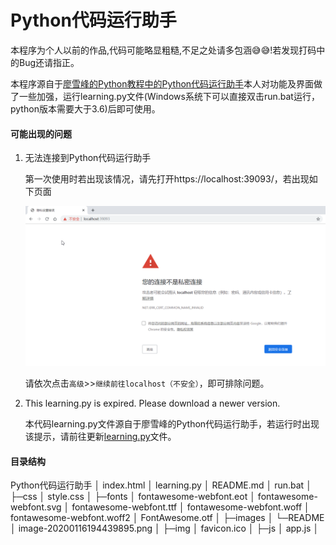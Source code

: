 # Python代码运行助手

本程序为个人以前的作品,代码可能略显粗糙,不足之处请多包涵😅😅!若发现打码中的Bug还请指正。

本程序源自于[廖雪峰的Python教程中的Python代码运行助手](https://www.liaoxuefeng.com/wiki/1016959663602400/1018877595088352)本人对功能及界面做了一些加强，运行learning.py文件(Windows系统下可以直接双击run.bat运行，python版本需要大于3.6)后即可使用。

#### 可能出现的问题  

1. 无法连接到Python代码运行助手

   第一次使用时若出现该情况，请先打开https://localhost:39093/，若出现如下页面

   ![image-20200116194439895](images/README/image-20200116194439895.png)

   请依次点击`高级`>>`继续前往localhost（不安全）`，即可排除问题。

2. This learning.py is expired. Please download a newer version.

   本代码learning.py文件源自于廖雪峰的Python代码运行助手，若运行时出现该提示，请前往更新[learning.py](https://www.liaoxuefeng.com/wiki/1016959663602400/1018877595088352)文件。

#### 目录结构

Python代码运行助手
│  index.html
│  learning.py
│  README.md
│  run.bat
│
├─css
│      style.css
│
├─fonts
│      fontawesome-webfont.eot
│      fontawesome-webfont.svg
│      fontawesome-webfont.ttf
│      fontawesome-webfont.woff
│      fontawesome-webfont.woff2
│      FontAwesome.otf
│
├─images
│  └─README
│          image-20200116194439895.png
│
├─img
│      favicon.ico
│
├─js
│      app.js
│